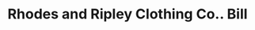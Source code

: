 ---
doi: 10.7916/D85H8TB6
date_other: '1890'
date_other_textual: 1890-1899
form: printed ephemera
genre:
- Invoices
name:
- Rhodes and Ripley Clothing Co.
object_in_context_url: https://biggert.cul.columbia.edu/items/view/ave_biggert_00446
subject_hierarchical_geographic:
- Boston, Massachusetts, United States
subject_name:
- Rhodes and Ripley Clothing Co.
title: Rhodes and Ripley Clothing Co.. Bill
sort_title: Rhodes and Ripley Clothing Co.. Bill
call_number: ave_biggert_00446
coordinates:
- 42.35805555555556,-71.06361111111111
pid: ave_biggert_00446
identifiers: ave_biggert_00446
thumbnail: https://derivativo-3.library.columbia.edu/iiif/2/ldpd:344196/full/!256,256/0/native.jpg
permalink: "/biggert/ave_biggert_00446/"
layout: iiif-image-page
---